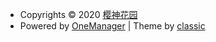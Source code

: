 - Copyrights © 2020 [樱神花园](https://yropo.top)
- Powered by [OneManager](https://github.com/qkqpttgf/OneManager-php) | Theme by [classic](https://github.com/qkqpttgf/OneManager-php/blob/master/theme/classic.html)
